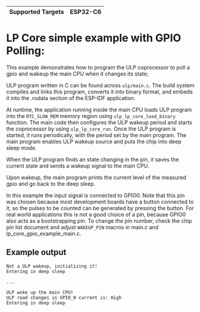 | Supported Targets | ESP32-C6 |
| ----------------- | -------- |

# LP Core simple example with GPIO Polling:

This example demonstrates how to program the ULP coprocessor to poll a gpio and wakeup the main CPU when it changes its state;

ULP program written in C can be found across `ulp/main.c`. The build system compiles and links this program, converts it into binary format, and embeds it into the .rodata section of the ESP-IDF application.

At runtime, the application running inside the main CPU loads ULP program into the `RTC_SLOW_MEM` memory region using `ulp_lp_core_load_binary` function. The main code then configures the ULP wakeup period and starts the coprocessor by using `ulp_lp_core_run`. Once the ULP program is started, it runs periodically, with the period set by the main program. The main program enables ULP wakeup source and puts the chip into deep sleep mode.

When the ULP program finds an state changing in the pin, it saves the current state and sends a wakeup signal to the main CPU.

Upon wakeup, the main program prints the current level of the measured gpio and go back to the deep sleep.

In this example the input signal is connected to GPIO0. Note that this pin was chosen because most development boards have a button connected to it, so the pulses to be counted can be generated by pressing the button. For real world applications this is not a good choice of a pin, because GPIO0 also acts as a bootstrapping pin. To change the pin number, check the chip pin list document and adjust `WAKEUP_PIN`  macros in main.c and lp_core_gpio_example_main.c.


## Example output

```
Not a ULP wakeup, initializing it!
Entering in deep sleep

...

ULP woke up the main CPU!
ULP read changes in GPIO_0 current is: High
Entering in deep sleep

```